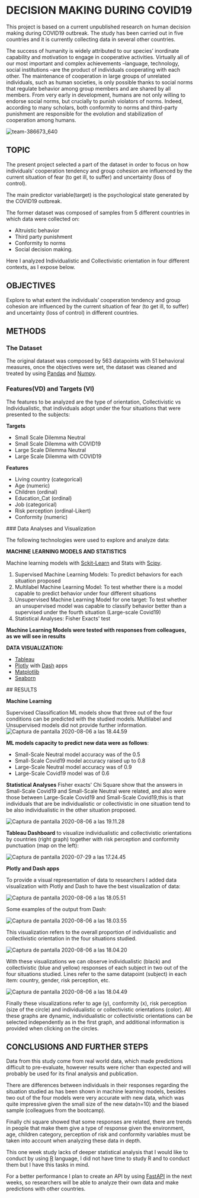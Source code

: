 # DECISION MAKING DURING COVID19

This project is based on a current unpublished research on human decision making during COVID19 outbreak. The study has been carried out in five countries and it is currently collecting data in several other countries. 

The success of humanity is widely attributed to our species’ inordinate capability and motivation to engage in cooperative activities. Virtually all of our most important and complex achievements –language, technology, social institutions –are the product of individuals cooperating with each other. The maintenance of cooperation in large groups of unrelated individuals, such as human societies, is only possible thanks to social norms that regulate behavior among group members and are shared by all members. From very early in development, humans are not only willing to endorse social norms, but crucially to punish violators of norms. Indeed, according to many scholars, both conformity to norms and third-party punishment are responsible for the evolution and stabilization of cooperation among humans.  

   ![team-386673_640](/assets/team-386673_640.jpg)


## TOPIC

The present project selected a part of the dataset in order to focus on how individuals’ cooperation tendency and group cohesion are influenced by the current situation of fear (to get ill, to suffer) and uncertainty (loss of control). 

The main predictor variable(target) is the psychological state generated by the COVID19 outbreak.

The former dataset was composed of samples from 5 different countries in which data were collected on: 

- Altruistic behavior
- Third party punishment
- Conformity to norms 
- Social decision making.

Here I analyzed Individualistic and Collectivistic orientation in four different contexts, as I expose below.


## OBJECTIVES

Explore to what extent the individuals’ cooperation tendency and group cohesion are influenced by the current situation of fear (to get ill, to suffer) and uncertainty (loss of control) in different countries.

## METHODS

### The Dataset
The original dataset was composed by 563 datapoints with 51 behavioral measures, once the objectives were set, the dataset was cleaned and treated by using [Pandas](https://pandas.pydata.org/) and [Numpy](https://numpy.org/).

### Features(VD) and Targets (VI)

The features to be analyzed are the type of orientation, Collectivistic vs Individualistic, that individuals adopt under the four situations that were presented to the subjects:

**Targets**

- Small Scale Dilemma Neutral
- Small Scale Dilemma with COVID19
- Large Scale Dilemma Neutral
- Large Scale Dilemma with COVID19

**Features**

- Living country (categorical)
- Age (numeric)
- Children (ordinal)
- Education_Cat (ordinal)
- Job (categorical)
- Risk perception (ordinal-Likert)
- Conformity (numeric)

### Data Analyses and Visualization

The following technologies were used to explore and analyze data:

**MACHINE LEARNING MODELS AND STATISTICS**

Machine learning models with [Sckit-Learn](https://scikit-learn.org/stable/) and Stats with [Scipy](https://www.scipy.org/).
<ol>
<li>Supervised Machine Learning Models: To predict behaviors for each situation proposed</li>
<li>Multilabel Machine Learning Model: To test whether there is a model capable to predict behavior under four different situations</li>
<li>Unsupervised Machine Learning Model for one target: To test whether an unsupervised model was capable to classify behavior better than a supervised under the fourth situation (Large-scale Covid19)</li>
<li>Statistical Analyses: Fisher Exacts' test</li>
</ol

**Machine Learning Models were tested with responses from colleagues, as we will see in results**

**DATA VISUALIZATION:**

* [Tableau](https://www.tableau.com/)
* [Plotly](https://plotly.com/) with [Dash](https://dash.plotly.com/) apps 
* [Matplotlib](https://matplotlib.org/)
* [Seaborn](https://seaborn.pydata.org/)

## RESULTS 

**Machine Learning**

Supervised Classification ML models show that three out of the four conditions can be predicted with the studied models. Multilabel and Unsupervised models did not provide further information.
![Captura de pantalla 2020-08-06 a las 18.44.59](/assets/Captura%20de%20pantalla%202020-08-06%20a%20las%2018.44.59.png)

**ML models capacity to predict new data were as follows**: 
 
- Small-Scale Neutral model accuracy was of the 0.5
- Small-Scale Covid19 model accuracy raised up to 0.8
- Large-Scale Neutral model accuracy was of 0.9 
- Large-Scale Covid19 model was of 0.6

**Statistical Analyses**
Fisher exacts' Chi Square show that the answers in Small-Scale Covid19 and Small-Scale Neutral were related, and also were those between Large-Scale Covid19 and Small-Scale Covid19,this is that individuals that are be individualistic or collectivistic in one situation tend to be also individualistic in the other situation proposed.



![Captura de pantalla 2020-08-06 a las 19.11.28](/assets/Captura%20de%20pantalla%202020-08-06%20a%20las%2019.11.28.png)

**Tableau Dashboard** to visualize individualistic and collectivistic orientations by countries (right graph) together with risk perception and conformity punctuation (map on the left): 

![Captura de pantalla 2020-07-29 a las 17.24.45](/assets/Captura%20de%20pantalla%202020-07-29%20a%20las%2017.24.45.png)

**Plotly and Dash apps**

To provide a visual representation of data to researchers I added data visualization with Plotly and Dash to have the best visualization of data: 

![Captura de pantalla 2020-08-06 a las 18.05.51](/assets/Captura%20de%20pantalla%202020-08-06%20a%20las%2018.05.51.png)

Some examples of the output from Dash:

![Captura de pantalla 2020-08-06 a las 18.03.55](/assets/Captura%20de%20pantalla%202020-08-06%20a%20las%2018.03.55.png)

This visualization refers to the overall proportion of individualistic and collectivistic orientation in the four situations studied.



![Captura de pantalla 2020-08-06 a las 18.04.20](/assets/Captura%20de%20pantalla%202020-08-06%20a%20las%2018.04.20.png)

With these visualizations we can observe individualistic (black) and collectivistic (blue and yellow) responses of each subject in two out of the four situations studied. Lines refer to the same datapoint (subject) in each item:  country, gender, risk perception, etc. 

![Captura de pantalla 2020-08-06 a las 18.04.49](/assets/Captura%20de%20pantalla%202020-08-06%20a%20las%2018.04.49.png)

Finally these visualizations refer to age (y), conformity (x), risk perception (size of the circle) and individualistic or collectivistic orientations (color). All these graphs are dynamic, individualistic or collectivistic orientations can be selected independently as in the first graph, and additional information is provided when clicking on the circles.



## CONCLUSIONS AND FURTHER STEPS

Data from this study come from real world data, which made predictions difficult to pre-evaluate, however results were richer than expected and will probably be used for its final analysis and publication. 

There are differences between individuals in their responses regarding the situation studied as has been shown in machine learning models, besides two out of the four models were very accurate with new data, which was quite impressive given the small size of the new data(n=10) and the biased sample (colleagues from the bootcamp).

Finally chi square showed that some responses are related, there are trends in people that make them give a type of response given the environment, age, children category, perception of risk and conformity variables must be taken into account when analyzing these data in depth.

This one week study lacks of deeper statistical analysis that I would like to conduct by using [R](https://www.r-project.org/) language, I did not have time to study R and to conduct them but I have this tasks in mind.

For a better performance I plan to create an API by using [FastAPI](https://fastapi.tiangolo.com/) in the next weeks, so researchers will be able to analyze their own data and make predictions with other countries. 
